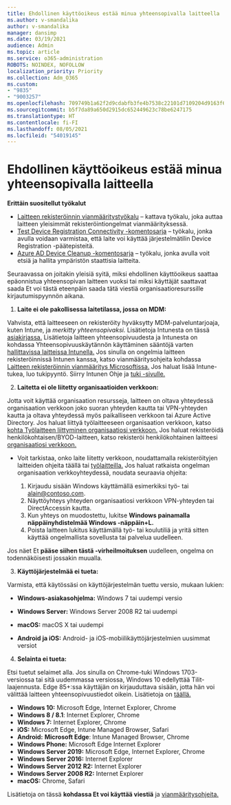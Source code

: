 ```yaml
---
title: Ehdollinen käyttöoikeus estää minua yhteensopivalla laitteella
ms.author: v-smandalika
author: v-smandalika
manager: dansimp
ms.date: 03/19/2021
audience: Admin
ms.topic: article
ms.service: o365-administration
ROBOTS: NOINDEX, NOFOLLOW
localization_priority: Priority
ms.collection: Adm_O365
ms.custom:
- "9835"
- "9003257"
ms.openlocfilehash: 709749b1a62f2d9cdabfb3fe4b7538c22101d7109204d9163f6059336b817bf8
ms.sourcegitcommit: b5f7da89a650d2915dc652449623c78be6247175
ms.translationtype: HT
ms.contentlocale: fi-FI
ms.lasthandoff: 08/05/2021
ms.locfileid: "54019145"
---
```

# <a name="im-getting-blocked-by-conditional-access-with-compliant-device"></a>Ehdollinen käyttöoikeus estää minua yhteensopivalla laitteella

**Erittäin suositellut työkalut**

- [Laitteen rekisteröinnin vianmääritystyökalu](https://docs.microsoft.com/samples/azure-samples/dsregtool/dsregtool/) – kattava työkalu, joka auttaa laitteen yleisimmät rekisteröintiongelmat vianmäärityksessä.
- [Test Device Registration Connectivity -komentosarja](https://docs.microsoft.com/samples/azure-samples/testdeviceregconnectivity/testdeviceregconnectivity/) – työkalu, jonka avulla voidaan varmistaa, että laite voi käyttää järjestelmätilin Device Registration -päätepisteitä.
- [Azure AD Device Cleanup -komentosarja](https://github.com/mzmaili/AzureADDeviceCleanup) – työkalu, jonka avulla voit etsiä ja hallita ympäristön staattisia laitteita.

Seuraavassa on joitakin yleisiä syitä, miksi ehdollinen käyttöoikeus saattaa epäonnistua  yhteensopivan laitteen vuoksi tai miksi käyttäjät saattavat saada Et voi tästä eteenpäin saada tätä viestiä organisaatioresurssille kirjautumispyynnön aikana.

1. **Laite ei ole pakollisessa laitetilassa, jossa on MDM:**

Vahvista, että laitteeseen on rekisteröity hyväksytty MDM-palveluntarjoaja, kuten Intune, ja *merkitty yhteensopivaksi.* Lisätietoja Intunesta on tässä [asiakirjassa.](https://docs.microsoft.com/mem/intune/enrollment/device-enrollment) Lisätietoja laitteen yhteensopivuudesta ja Intunesta on kohdassa Yhteensopivuuskäytännön käyttäminen sääntöjä varten [hallittavissa laitteissa Intunella.](https://docs.microsoft.com/mem/intune/protect/device-compliance-get-started) Jos sinulla on ongelmia laitteen rekisteröinnissä Intunen kanssa, katso vianmääritysohjeita kohdassa [Laitteen rekisteröinnin vianmääritys Microsoftissa.](https://docs.microsoft.com/troubleshoot/mem/intune/troubleshoot-device-enrollment-in-intune) Jos haluat lisää Intune-tukea, luo tukipyyntö. Siirry Intunen Ohje ja [tuki -sivulle.](https://endpoint.microsoft.com/#blade/Microsoft_Intune_DeviceSettings/SupportMenu/helpSupport)

2. **Laitetta ei ole liitetty organisaatioiden verkkoon:**

Jotta voit käyttää organisaation resursseja, laitteen on oltava yhteydessä organisaation verkkoon joko suoran yhteyden kautta tai VPN-yhteyden kautta ja oltava yhteydessä myös paikalliseen verkkoon tai Azure Active Directory. Jos haluat liittyä työlaitteeseen organisaation verkkoon, katso [kohta Työlaitteen liittyminen organisaatiosi verkkoon.](https://docs.microsoft.com/azure/active-directory/user-help/user-help-join-device-on-network) Jos haluat rekisteröidä henkilökohtaisen/BYOD-laitteen, katso rekisteröi henkilökohtainen laitteesi [organisaatiosi verkkoon.](https://docs.microsoft.com/azure/active-directory/user-help/user-help-register-device-on-network)

- Voit tarkistaa, onko laite liitetty verkkoon, noudattamalla rekisteröityjen [](https://docs.microsoft.com/azure/active-directory/user-help/user-help-register-device-on-network#to-verify-that-youre-registered) laitteiden ohjeita täällä tai [työlaitteilla.](https://docs.microsoft.com/azure/active-directory/user-help/user-help-join-device-on-network#to-make-sure-youre-joined) Jos haluat ratkaista ongelman organisaation verkkoyhteydessä, noudata seuraavia ohjeita:

    1. Kirjaudu sisään Windows käyttämällä esimerkiksi työ- tai alain@contoso.com.
    2. Näyttöyhteys yhteyden organisaatiosi verkkoon VPN-yhteyden tai DirectAccessin kautta.
    3. Kun yhteys on muodostettu, lukitse **Windows painamalla näppäinyhdistelmää Windows -näppäin+L.**
    4. Poista laitteen lukitus käyttämällä työ- tai koulutiliä ja yritä sitten käyttää ongelmallista sovellusta tai palvelua uudelleen.

Jos näet Et **pääse siihen tästä -virheilmoituksen** uudelleen, ongelma on todennäköisesti jossakin muualla.

3. **Käyttöjärjestelmää ei tueta:**

Varmista, että käytössäsi on käyttöjärjestelmän tuettu versio, mukaan lukien:

- **Windows-asiakasohjelma:** Windows 7 tai uudempi versio

- **Windows Server:** Windows Server 2008 R2 tai uudempi

- **macOS:** macOS X tai uudempi

- **Android ja iOS:** Android- ja iOS-mobiilikäyttöjärjestelmien uusimmat versiot

4. **Selainta ei tueta:**

Etsi tuetut selaimet alla. Jos sinulla on Chrome-tuki Windows 1703-versiossa tai sitä uudemmassa versiossa, Windows 10 edellyttää Tilit-laajennusta. Edge 85+:ssa käyttäjän on kirjauduttava sisään, jotta hän voi välittää laitteen yhteensopivuustiedot oikein. Lisätietoja on [täällä.](https://docs.microsoft.com/azure/active-directory/conditional-access/concept-conditional-access-conditions#chrome-support)

- **Windows 10:** Microsoft Edge, Internet Explorer, Chrome
- **Windows 8 / 8.1**: Internet Explorer, Chrome
- **Windows 7:** Internet Explorer, Chrome
- **iOS:** Microsoft Edge, Intune Managed Browser, Safari
- **Android:** **Microsoft Edge**: Intune Managed Browser, Chrome
- **Windows Phone:** Microsoft Edge Internet Explorer
- **Windows Server 2019:** Microsoft Edge, Internet Explorer, Chrome
- **Windows Server 2016:** Internet Explorer
- **Windows Server 2012 R2:** Internet Explorer
- **Windows Server 2008 R2:** Internet Explorer
- **macOS:** Chrome, Safari

Lisätietoja on tässä **kohdassa Et voi käyttää viestiä** ja [vianmääritysohjeita.](https://docs.microsoft.com/azure/active-directory/user-help/user-help-device-remediation)
